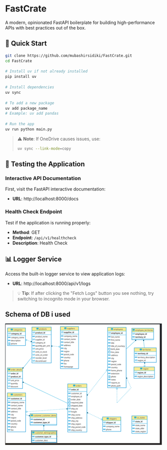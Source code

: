 # FastCrate

A modern, opinionated FastAPI boilerplate for building high-performance APIs with best practices out of the box.

## 🚀 Quick Start

```bash
git clone https://github.com/mubashirsidiki/FastCrate.git
cd FastCrate

# Install uv if not already installed
pip install uv

# Install dependencies
uv sync

# To add a new package
uv add package_name
# Example: uv add pandas

# Run the app
uv run python main.py
```

> ⚠️ **Note**: If OneDrive causes issues, use:
> ```bash
> uv sync --link-mode=copy
> ```

## 🧪 Testing the Application

### Interactive API Documentation
First, visit the FastAPI interactive documentation:
- **URL**: http://localhost:8000/docs

### Health Check Endpoint
Test if the application is running properly:
- **Method**: GET
- **Endpoint**: `/api/v1/healthcheck`
- **Description**: Health Check

## 📊 Logger Service

Access the built-in logger service to view application logs:

- **URL**: http://localhost:8000/api/v1/logs

> 💡 **Tip**: If after clicking the "Fetch Logs" button you see nothing, try switching to incognito mode in your browser.



## Schema of DB i used 

![alt text](image.png)